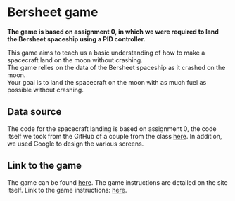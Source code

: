 # Bersheet game
**The game is based on assignment 0, in which we were required to land the Bersheet  spaceship using a PID controller.**

This game aims to teach us a basic understanding of how to make a spacecraft land on the moon without crashing.  
The game relies on the data of the Bersheet spaceship as it crashed on the moon.  
Your goal is to land the spacecraft on the moon with as much fuel as possible without crashing.

## Data source
The code for the spacecraft landing is based on assignment 0, the code itself we took from the GitHub of a couple from the class [here](https://github.com/6arek212/Bereshit-java).
In addition, we used Google to design the various screens.

## Link to the game
The game can be found [here](https://bereshit-game.vercel.app/).
The game instructions are detailed on the site itself.
Link to the game instructions: [here](https://youtu.be/ziydRKLVJWg/).